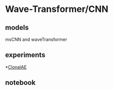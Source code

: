 # Wave-Transformer/CNN  

## models

msCNN and waveTransformer

## experiments

*[ClonalAE](https://wandb.ai/genome_pretraining/WaveLSTM-ClonalAE/runs/1cn3jfmm?nw=nwusertonyu)

## notebook



